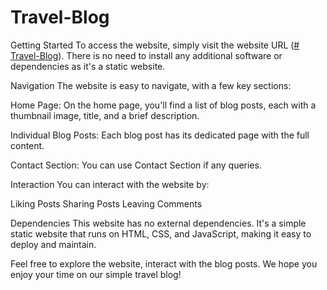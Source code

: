 # Travel-Blog

Getting Started To access the website, simply visit the website URL ([# Travel-Blog](https://cad-travelblog.s3.ams03.cloud-object-storage.appdomain.cloud/CAD-travelblog/index.html)). There is no need to install any additional software or dependencies as it's a static website.

Navigation The website is easy to navigate, with a few key sections:

Home Page: On the home page, you'll find a list of blog posts, each with a thumbnail image, title, and a brief description.

Individual Blog Posts: Each blog post has its dedicated page with the full content.

Contact Section: You can use Contact Section if any queries.

Interaction You can interact with the website by:

Liking Posts Sharing Posts Leaving Comments

Dependencies This website has no external dependencies. It's a simple static website that runs on HTML, CSS, and JavaScript, making it easy to deploy and maintain.

Feel free to explore the website, interact with the blog posts. We hope you enjoy your time on our simple travel blog!
